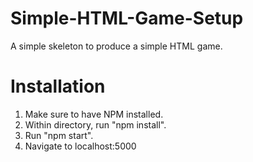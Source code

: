 # Simple-HTML-Game-Setup
A simple skeleton to produce a simple HTML game.

# Installation
1. Make sure to have NPM installed.
2. Within directory, run "npm install".
3. Run "npm start".
4. Navigate to localhost:5000

